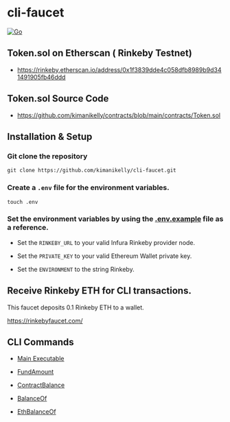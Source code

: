 # cli-faucet

[![Go](https://github.com/kimanikelly/cli-faucet/actions/workflows/go.yml/badge.svg)](https://github.com/kimanikelly/cli-faucet/actions/workflows/go.yml)

## Token.sol on Etherscan ( Rinkeby Testnet)

- https://rinkeby.etherscan.io/address/0x1f3839dde4c058dfb8989b9d341491905fb46ddd

## Token.sol Source Code

- https://github.com/kimanikelly/contracts/blob/main/contracts/Token.sol

## Installation & Setup

### Git clone the repository

```
git clone https://github.com/kimanikelly/cli-faucet.git
```

### Create a `.env` file for the environment variables.

```
touch .env
```

### Set the environment variables by using the [.env.example](https://github.com/kimanikelly/cli-faucet/blob/main/.env.example) file as a reference.

- Set the `RINKEBY_URL` to your valid Infura Rinkeby provider node.

- Set the `PRIVATE_KEY` to your valid Ethereum Wallet private key.

- Set the `ENVIRONMENT` to the string Rinkeby.

## Receive Rinkeby ETH for CLI transactions.

This faucet deposits 0.1 Rinkeby ETH to a wallet.

https://rinkebyfaucet.com/

## CLI Commands

- [Main Executable](docs/mainExec.md)

- [FundAmount](docs/fundAmount.md)

- [ContractBalance](docs/contractBalance.md)

- [BalanceOf](docs/balanceOf.md)

- [EthBalanceOf](docs/ethBalanceOf.md)
